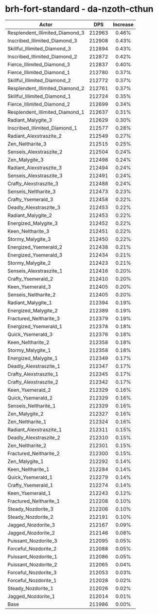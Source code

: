 # brh-fort-standard - da-nzoth-cthun
| Actor | DPS | Increase |
|---|:---:|:---:|
|Resplendent_Illimited_Diamond_3|212963|0.46%|
|Inscribed_Illimited_Diamond_3|212908|0.43%|
|Skillful_Illimited_Diamond_3|212894|0.43%|
|Inscribed_Illimited_Diamond_2|212872|0.42%|
|Fierce_Illimited_Diamond_3|212837|0.40%|
|Fierce_Illimited_Diamond_1|212780|0.37%|
|Skillful_Illimited_Diamond_2|212772|0.37%|
|Resplendent_Illimited_Diamond_2|212761|0.37%|
|Skillful_Illimited_Diamond_1|212724|0.35%|
|Fierce_Illimited_Diamond_2|212699|0.34%|
|Resplendent_Illimited_Diamond_1|212637|0.31%|
|Radiant_Malygite_3|212629|0.30%|
|Inscribed_Illimited_Diamond_1|212577|0.28%|
|Radiant_Alexstraszite_2|212549|0.27%|
|Zen_Neltharite_3|212515|0.25%|
|Senseis_Alexstraszite_2|212504|0.24%|
|Zen_Malygite_3|212498|0.24%|
|Radiant_Alexstraszite_3|212494|0.24%|
|Senseis_Alexstraszite_3|212491|0.24%|
|Crafty_Alexstraszite_3|212488|0.24%|
|Senseis_Neltharite_3|212473|0.23%|
|Crafty_Ysemerald_3|212458|0.22%|
|Deadly_Alexstraszite_3|212453|0.22%|
|Radiant_Malygite_2|212453|0.22%|
|Energized_Malygite_3|212452|0.22%|
|Keen_Neltharite_3|212451|0.22%|
|Stormy_Malygite_3|212450|0.22%|
|Energized_Ysemerald_2|212438|0.21%|
|Energized_Ysemerald_3|212434|0.21%|
|Stormy_Malygite_2|212423|0.21%|
|Senseis_Alexstraszite_1|212416|0.20%|
|Crafty_Ysemerald_2|212410|0.20%|
|Keen_Ysemerald_3|212405|0.20%|
|Senseis_Neltharite_2|212405|0.20%|
|Radiant_Malygite_1|212394|0.19%|
|Energized_Malygite_2|212389|0.19%|
|Fractured_Neltharite_3|212379|0.19%|
|Energized_Ysemerald_1|212378|0.18%|
|Quick_Ysemerald_3|212376|0.18%|
|Keen_Neltharite_2|212358|0.18%|
|Stormy_Malygite_1|212358|0.18%|
|Energized_Malygite_1|212349|0.17%|
|Deadly_Alexstraszite_1|212347|0.17%|
|Crafty_Alexstraszite_1|212345|0.17%|
|Crafty_Alexstraszite_2|212342|0.17%|
|Keen_Ysemerald_2|212329|0.16%|
|Quick_Ysemerald_2|212329|0.16%|
|Senseis_Neltharite_1|212329|0.16%|
|Zen_Malygite_2|212327|0.16%|
|Zen_Neltharite_1|212324|0.16%|
|Radiant_Alexstraszite_1|212311|0.15%|
|Deadly_Alexstraszite_2|212310|0.15%|
|Zen_Neltharite_2|212301|0.15%|
|Fractured_Neltharite_2|212300|0.15%|
|Zen_Malygite_1|212292|0.14%|
|Keen_Neltharite_1|212284|0.14%|
|Quick_Ysemerald_1|212279|0.14%|
|Crafty_Ysemerald_1|212274|0.14%|
|Keen_Ysemerald_1|212243|0.12%|
|Fractured_Neltharite_1|212208|0.10%|
|Steady_Nozdorite_3|212206|0.10%|
|Steady_Nozdorite_2|212191|0.10%|
|Jagged_Nozdorite_3|212167|0.09%|
|Jagged_Nozdorite_2|212146|0.08%|
|Puissant_Nozdorite_3|212095|0.05%|
|Forceful_Nozdorite_2|212088|0.05%|
|Puissant_Nozdorite_1|212086|0.05%|
|Puissant_Nozdorite_2|212065|0.04%|
|Forceful_Nozdorite_3|212053|0.03%|
|Forceful_Nozdorite_1|212028|0.02%|
|Steady_Nozdorite_1|212026|0.02%|
|Jagged_Nozdorite_1|212014|0.01%|
|Base|211986|0.00%|
